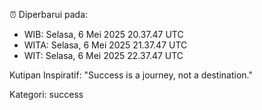 ⏰ Diperbarui pada:
- WIB: Selasa, 6 Mei 2025 20.37.47 UTC
- WITA: Selasa, 6 Mei 2025 21.37.47 UTC
- WIT: Selasa, 6 Mei 2025 22.37.47 UTC

Kutipan Inspiratif:
"Success is a journey, not a destination."


Kategori: success

